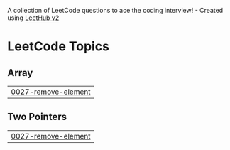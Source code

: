 A collection of LeetCode questions to ace the coding interview! - Created using [LeetHub v2](https://github.com/arunbhardwaj/LeetHub-2.0)
<!---LeetCode Topics Start-->
# LeetCode Topics
## Array
|  |
| ------- |
| [0027-remove-element](https://github.com/coderobel/dsa/tree/master/0027-remove-element) |
## Two Pointers
|  |
| ------- |
| [0027-remove-element](https://github.com/coderobel/dsa/tree/master/0027-remove-element) |
<!---LeetCode Topics End-->